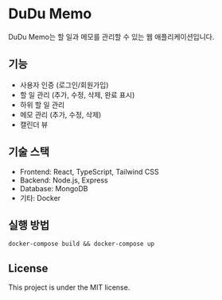 # DuDu Memo

DuDu Memo는 할 일과 메모를 관리할 수 있는 웹 애플리케이션입니다.

## 기능

- 사용자 인증 (로그인/회원가입)
- 할 일 관리 (추가, 수정, 삭제, 완료 표시)
- 하위 할 일 관리
- 메모 관리 (추가, 수정, 삭제)
- 캘린더 뷰

## 기술 스택

- Frontend: React, TypeScript, Tailwind CSS
- Backend: Node.js, Express
- Database: MongoDB
- 기타: Docker

## 실행 방법

```
docker-compose build && docker-compose up
```

## License

This project is under the MIT license.
